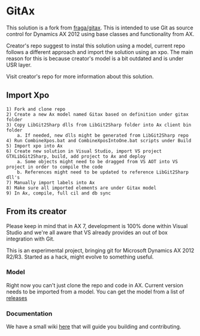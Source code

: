 # GitAx

This solution is a fork from [fraga/gitax](https://github.com/fraga/gitax). This is intended to use Git as source control for Dynamics AX 2012 using base classes and functionality from AX.

Creator's repo suggest to instal this solution using a model, current repo follows a different approach and import the solution using an xpo. The main reason for this is because creator's model is a bit outdated and is under USR layer.

Visit creator's repo for more information about this solution.

## Import Xpo

    1) Fork and clone repo
    2) Create a new Ax model named Gitax based on definition under gitax folder
    3) Copy LibGit2Sharp dlls from LibGit2Sharp folder into Ax client bin folder
        a. If needed, new dlls might be generated from LibGit2Sharp repo
    4) Run CombineXpos.bat and CombineXposIntoOne.bat scripts under Build 
    5) Import xpo into Ax
    6) Create new solution in Visual Studio, import VS project GTXLibGit2Sharp, build, add project to Ax and deploy
        a. Some objects might need to be dragged from VS AOT into VS project in order to compile the code
        b. References might need to be updated to reference LibGit2Sharp dll's
    7) Manually import labels into Ax
    8) Make sure all imported elements are under Gitax model
    9) In Ax, compile, full cil and db sync

## From its creator

Please keep in mind that in AX 7, development is 100% done within Visual Studio and we're all aware that VS already provides an out of box integration with Git.

This is an experimental project, bringing git for Microsoft Dynamics AX 2012 R2/R3. Started as a hack, might evolve to something useful.

### Model

Right now you can't just clone the repo and code in AX. Current version needs to be imported from a model. You can get the model from a list of [releases](https://github.com/fraga/gitax/releases)

### Documentation

We have a small wiki [here](https://github.com/fraga/gitax/wiki) that will guide you building and contributing.
